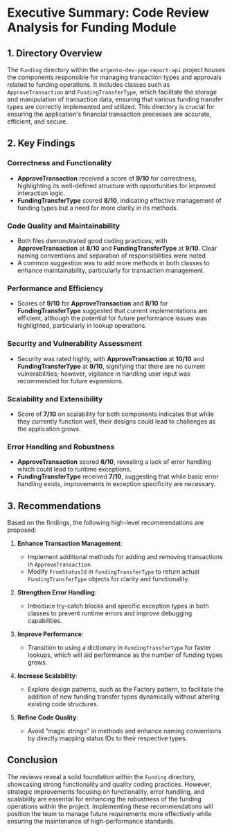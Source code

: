 # Executive Summary: Code Review Analysis for Funding Module

## 1. Directory Overview
The `Funding` directory within the `argento-dev-pgw-report-api` project houses the components responsible for managing transaction types and approvals related to funding operations. It includes classes such as `ApproveTransaction` and `FundingTransferType`, which facilitate the storage and manipulation of transaction data, ensuring that various funding transfer types are correctly implemented and utilized. This directory is crucial for ensuring the application's financial transaction processes are accurate, efficient, and secure.

## 2. Key Findings
### Correctness and Functionality
- **ApproveTransaction** received a score of **9/10** for correctness, highlighting its well-defined structure with opportunities for improved interaction logic.
- **FundingTransferType** scored **8/10**, indicating effective management of funding types but a need for more clarity in its methods.

### Code Quality and Maintainability
- Both files demonstrated good coding practices, with **ApproveTransaction** at **8/10** and **FundingTransferType** at **9/10**. Clear naming conventions and separation of responsibilities were noted.
- A common suggestion was to add more methods in both classes to enhance maintainability, particularly for transaction management.

### Performance and Efficiency
- Scores of **9/10** for **ApproveTransaction** and **8/10** for **FundingTransferType** suggested that current implementations are efficient, although the potential for future performance issues was highlighted, particularly in lookup operations.

### Security and Vulnerability Assessment
- Security was rated highly, with **ApproveTransaction** at **10/10** and **FundingTransferType** at **9/10**, signifying that there are no current vulnerabilities; however, vigilance in handling user input was recommended for future expansions.

### Scalability and Extensibility
- Score of **7/10** on scalability for both components indicates that while they currently function well, their designs could lead to challenges as the application grows.
  
### Error Handling and Robustness
- **ApproveTransaction** scored **6/10**, revealing a lack of error handling which could lead to runtime exceptions.
- **FundingTransferType** received **7/10**, suggesting that while basic error handling exists, improvements in exception specificity are necessary.

## 3. Recommendations
Based on the findings, the following high-level recommendations are proposed:

1. **Enhance Transaction Management**:
   - Implement additional methods for adding and removing transactions in `ApproveTransaction`.
   - Modify `FromStatusId` in `FundingTransferType` to return actual `FundingTransferType` objects for clarity and functionality.

2. **Strengthen Error Handling**:
   - Introduce try-catch blocks and specific exception types in both classes to prevent runtime errors and improve debugging capabilities.

3. **Improve Performance**:
   - Transition to using a dictionary in `FundingTransferType` for faster lookups, which will aid performance as the number of funding types grows.

4. **Increase Scalability**:
   - Explore design patterns, such as the Factory pattern, to facilitate the addition of new funding transfer types dynamically without altering existing code structures.

5. **Refine Code Quality**:
   - Avoid "magic strings" in methods and enhance naming conventions by directly mapping status IDs to their respective types.

## Conclusion
The reviews reveal a solid foundation within the `Funding` directory, showcasing strong functionality and quality coding practices. However, strategic improvements focusing on functionality, error handling, and scalability are essential for enhancing the robustness of the funding operations within the project. Implementing these recommendations will position the team to manage future requirements more effectively while ensuring the maintenance of high-performance standards.